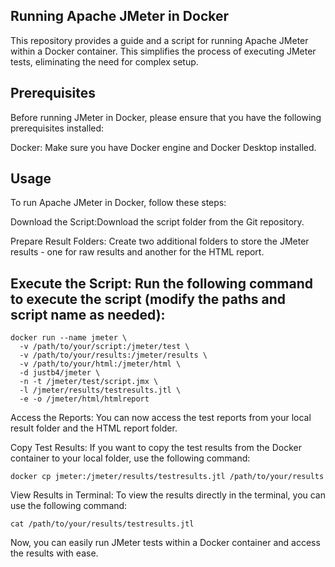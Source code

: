 ## Running Apache JMeter in Docker
This repository provides a guide and a script for running Apache JMeter within a Docker container. This simplifies the process of executing JMeter tests, eliminating the need for complex setup.

## Prerequisites
Before running JMeter in Docker, please ensure that you have the following prerequisites installed:

Docker: Make sure you have Docker engine and Docker Desktop installed.

## Usage
To run Apache JMeter in Docker, follow these steps:

Download the Script:Download the script folder from the Git repository.

Prepare Result Folders: Create two additional folders to store the JMeter results - one for raw results and another for the HTML report.

## Execute the Script: Run the following command to execute the script (modify the paths and script name as needed):

````
docker run --name jmeter \
  -v /path/to/your/script:/jmeter/test \
  -v /path/to/your/results:/jmeter/results \
  -v /path/to/your/html:/jmeter/html \
  -d justb4/jmeter \
  -n -t /jmeter/test/script.jmx \
  -l /jmeter/results/testresults.jtl \
  -e -o /jmeter/html/htmlreport
````
Access the Reports: You can now access the test reports from your local result folder and the HTML report folder.

Copy Test Results: If you want to copy the test results from the Docker container to your local folder, use the following command:

````
docker cp jmeter:/jmeter/results/testresults.jtl /path/to/your/results
````
View Results in Terminal: To view the results directly in the terminal, you can use the following command:

````
cat /path/to/your/results/testresults.jtl
````
Now, you can easily run JMeter tests within a Docker container and access the results with ease.







